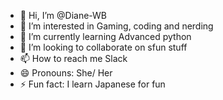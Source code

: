 - 👋 Hi, I’m @Diane-WB
- 👀 I’m interested in Gaming, coding and nerding
- 🌱 I’m currently learning Advanced python
- 💞️ I’m looking to collaborate on sfun stuff
- 📫 How to reach me Slack
- 😄 Pronouns: She/ Her
- ⚡ Fun fact: I learn Japanese for fun

<!---
Diane-WB/Diane-WB is a ✨ special ✨ repository because its `README.md` (this file) appears on your GitHub profile.
You can click the Preview link to take a look at your changes.
--->
